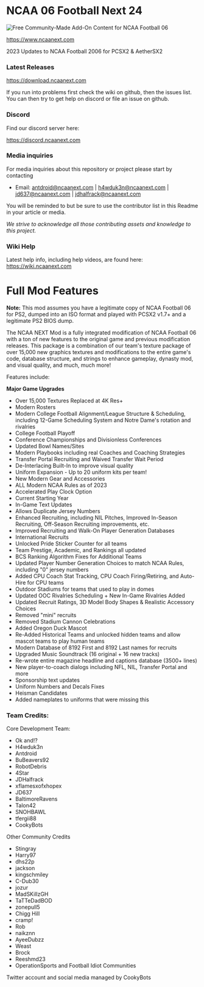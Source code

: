 # NCAA 06 Football Next 24

![Free Community-Made Add-On Content for NCAA Football 06](https://raw.githubusercontent.com/ncaanext/ncaa06-next/v14/covers/next24-banner-github.jpg)


https://www.ncaanext.com

2023 Updates to NCAA Football 2006 for PCSX2 & AetherSX2

### Latest Releases

https://download.ncaanext.com

If you run into problems first check the wiki on github, then the issues list. You can then try to get help on discord or file an issue on github.

### Discord

Find our discord server here:

https://discord.ncaanext.com

### Media inquiries

For media inquiries about this repository or project please start by contacting 

* Email: antdroid@ncaanext.com | h4wduk3n@ncaanext.com | jd637@ncaanext.com | jdhalfrack@ncaanext.com

You will be reminded to but be sure to use the contributor list in this Readme in your article or media.

*We strive to acknowledge all those contributing assets and knowledge to this project.*

### Wiki Help

Latest help info, including help videos, are found here:
https://wiki.ncaanext.com

# Full Mod Features

**Note:** This mod assumes you have a legitimate copy of NCAA Football 06 for PS2, dumped into an ISO format and played with PCSX2 v1.7+ and a legitimate PS2 BIOS dump.


The NCAA NEXT Mod is a fully integrated modification of NCAA Football 06 with a ton of new features to the original game and previous modification releases. This package is a combination of our team's texture package of over 15,000 new graphics textures and modifications to the entire game's code, database structure, and strings to enhance gameplay, dynasty mod, and visual quality, and much, much more! 

Features include:

**Major Game Upgrades**
- Over 15,000 Textures Replaced at 4K Res+
- Modern Rosters
- Modern College Football Alignment/League Structure & Scheduling, including 12-Game Scheduling System and Notre Dame's rotation and rivalries
- College Football Playoff
- Conference Championships and Divisionless Conferences
- Updated Bowl Names/Sites
- Modern Playbooks including real Coaches and Coaching Strategies
- Transfer Portal Recruiting and Waived Transfer Wait Period
- De-Interlacing Built-In to improve visual quality
- Uniform Expansion - Up to 20 uniform kits per team!
- New Modern Gear and Accessories
- ALL Modern NCAA Rules as of 2023
- Accelerated Play Clock Option
- Current Starting Year
- In-Game Text Updates
- Allows Duplicate Jersey Numbers
- Enhanced Recruiting, including NIL Pitches, Improved In-Season Recruiting, Off-Season Recruiting improvements, etc.
- Improved Recruiting and Walk-On Player Generation Databases
- International Recruits
- Unlocked Pride Sticker Counter for all teams
- Team Prestige, Academic, and Rankings all updated
- BCS Ranking Algorithm Fixes for Additional Teams
- Updated Player Number Generation Choices to match NCAA Rules, including "0" jersey numbers
- Added CPU Coach Stat Tracking, CPU Coach Firing/Retiring, and Auto-Hire for CPU teams
- Outdoor Stadiums for teams that used to play in domes
- Updated OOC Rivalries Scheduling + New In-Game Rivalries Added
- Updated Recruit Ratings, 3D Model Body Shapes & Realistic Accessory Choices
- Removed "mini" recruits
- Removed Stadium Cannon Celebrations
- Added Oregon Duck Mascot
- Re-Added Historical Teams and unlocked hidden teams and allow mascot teams to play human teams
- Modern Database of 8192 First and 8192 Last names for recruits
- Upgraded Music Soundtrack (16 original + 16 new tracks)
- Re-wrote entire magazine headline and captions database (3500+ lines)
- New player-to-coach dialogs including NFL, NIL, Transfer Portal and more
- Sponsorship text updates
- Uniform Numbers and Decals Fixes
- Heisman Candidates
- Added nameplates to uniforms that were missing this

### **Team Credits:**

Core Development Team:
* Ok and!?
* H4wduk3n
* Antdroid
* BuBeavers92
* RobotDebris
* 4Star
* JDHalfrack
* xflamesxofxhopex
* JD637
* BaltimoreRavens
* Talon42
* SNOHBAWL
* tfergii88
* CookyBots

Other Community Credits
* Stingray
* Harry97
* dhs22p
* jackson
* kingschmiley
* C-Dub30
* jozur
* MadSKillzGH
* TaTTeDadBOD
* zonepull5
* Chigg Hill
* cramp!
* Rob
* naikznn
* AyeeDubzz
* Weast
* Brock
* Reeshmd23
* OperationSports and Football Idiot Communities

Twitter account and social media managed by CookyBots
